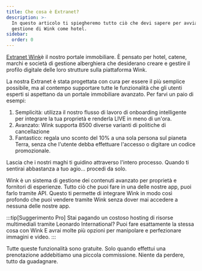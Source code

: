 ```yaml
---
title: Che cosa è Extranet?
description: >-
  In questo articolo ti spiegheremo tutto ciò che devi sapere per avviare la
  gestione di Wink come hotel.
sidebar:
  order: 0
---
```

[Extranet Wink](https://extranet.wink.travel)è il nostro portale immobiliare. È pensato per hotel, catene, marchi e società di gestione alberghiera che desiderano creare e gestire il profilo digitale delle loro strutture sulla piattaforma Wink.

La nostra Extranet è stata progettata con cura per essere il più semplice possibile, ma al contempo supportare tutte le funzionalità che gli utenti esperti si aspettano da un portale immobiliare avanzato. Per farvi un paio di esempi:

1. Semplicità: utilizza il nostro flusso di lavoro di onboarding intelligente per integrare la tua proprietà e renderla LIVE in meno di un'ora.
2. Avanzato: Wink supporta 8500 diverse varianti di politiche di cancellazione
3. Fantastico: regala uno sconto del 10% a una sola persona sul pianeta Terra, senza che l'utente debba effettuare l'accesso o digitare un codice promozionale.

Lascia che i nostri maghi ti guidino attraverso l'intero processo. Quando ti sentirai abbastanza a tuo agio... procedi da solo.

Wink è un sistema di gestione dei contenuti avanzato per proprietà e fornitori di esperienze. Tutto ciò che puoi fare in una delle nostre app, puoi farlo tramite API. Questo ti permette di integrare Wink in modo così profondo che puoi vendere tramite Wink senza dover mai accedere a nessuna delle nostre app.

:::tip\[Suggerimento Pro]
Stai pagando un costoso hosting di risorse multimediali tramite Leonardo International? Puoi fare esattamente la stessa cosa con Wink E avrai molte più opzioni per manipolare e perfezionare immagini e video.
:::

Tutte queste funzionalità sono gratuite. Solo quando effettui una prenotazione addebitiamo una piccola commissione. Niente da perdere, tutto da guadagnare.

